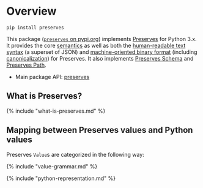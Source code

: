 # Overview

```shell
pip install preserves
```

This package ([`preserves` on pypi.org](https://pypi.org/project/preserves/)) implements
[Preserves](https://preserves.dev/) for Python 3.x. It provides the core [semantics][] as well
as both the [human-readable text syntax](https://preserves.dev/preserves-text.html) (a superset
of JSON) and [machine-oriented binary format](https://preserves.dev/preserves-binary.html)
(including [canonicalization](https://preserves.dev/canonical-binary.html)) for Preserves. It
also implements [Preserves Schema](https://preserves.dev/preserves-schema.html) and [Preserves
Path](https://preserves.dev/preserves-path.html).

 - Main package API: [preserves](api)

## What is Preserves?

{% include "what-is-preserves.md" %}

## Mapping between Preserves values and Python values

Preserves `Value`s are categorized in the following way:

{% include "value-grammar.md" %}

{% include "python-representation.md" %}

[semantics]: https://preserves.dev/preserves.html#semantics
